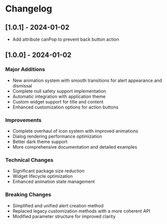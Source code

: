# Changelog

## [1.0.1] - 2024-01-02
- Add attribute canPop to prevent back button action

## [1.0.0] - 2024-01-02

### Major Additions
- New animation system with smooth transitions for alert appearance and dismissal
- Complete null safety support implementation
- Automatic integration with application theme
- Custom widget support for title and content
- Enhanced customization options for action buttons

### Improvements
- Complete overhaul of icon system with improved animations
- Dialog rendering performance optimization
- Better dark theme support
- More comprehensive documentation and detailed examples

### Technical Changes
- Significant package size reduction
- Widget lifecycle optimization
- Enhanced animation state management

### Breaking Changes
- Simplified and unified alert creation method
- Replaced legacy customization methods with a more coherent API
- Modified parameter structure for improved clarity
